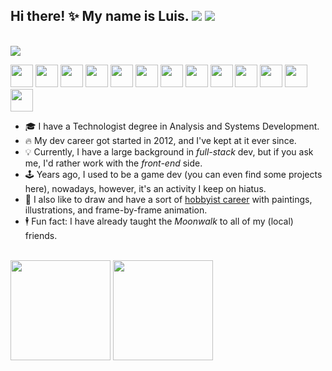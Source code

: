 ## Hi there! ✨ My name is Luis. <a href="https://www.linkedin.com/in/louizard/"><img src="https://img.shields.io/badge/LinkedIn-0077B5?style=for-the-badge&logo=linkedin&logoColor=white" /></a> <a href="https://luizard.com"><img src="https://img.shields.io/static/v1?message=portfolio&color=black&style=for-the-badge&label=" /></a>

<br/>

<img src="https://user-images.githubusercontent.com/2921281/236961907-2c85d9cc-044f-4ba7-b9b0-907eae91abcc.gif" />

<br/>

<img height="36rem" src="https://cdn.jsdelivr.net/gh/devicons/devicon/icons/react/react-original.svg" /> <img height="36rem" src="https://cdn.jsdelivr.net/gh/devicons/devicon/icons/vuejs/vuejs-original.svg" /> <img height="36rem" src="https://cdn.jsdelivr.net/gh/devicons/devicon/icons/nextjs/nextjs-original.svg" /> <img height="36rem" src="https://cdn.jsdelivr.net/gh/devicons/devicon/icons/nuxtjs/nuxtjs-original.svg" /> <img height="36rem" src="https://cdn.jsdelivr.net/gh/devicons/devicon/icons/javascript/javascript-plain.svg" /> <img height="36rem" src="https://cdn.jsdelivr.net/gh/devicons/devicon/icons/typescript/typescript-plain.svg" /> <img height="36rem" src="https://cdn.jsdelivr.net/gh/devicons/devicon/icons/html5/html5-plain.svg" /> <img height="36rem" src="https://cdn.jsdelivr.net/gh/devicons/devicon/icons/css3/css3-plain.svg" /> <img height="36rem" src="https://cdn.jsdelivr.net/gh/devicons/devicon/icons/sass/sass-original.svg" /> <img height="36rem" src="https://cdn.jsdelivr.net/gh/devicons/devicon/icons/tailwindcss/tailwindcss-plain.svg" /> <img height="36rem" src="https://cdn.jsdelivr.net/gh/devicons/devicon/icons/jest/jest-plain.svg" /> <img height="36rem" src="https://cdn.jsdelivr.net/gh/devicons/devicon/icons/nodejs/nodejs-plain.svg" /> <img height="36rem" src="https://cdn.jsdelivr.net/gh/devicons/devicon/icons/git/git-original.svg" />

- 🎓 I have a Technologist degree in Analysis and Systems Development.
- 🔥 My dev career got started in 2012, and I've kept at it ever since.
- 💡 Currently, I have a large background in _full-stack_ dev, but if you ask me, I'd rather work with the _front-end_ side.
- 🕹️ Years ago, I used to be a game dev (you can even find some projects here), nowadays, however, it's an activity I keep on hiatus.
- 🎨 I also like to draw and have a sort of [hobbyist career](https://luisousarte.tumblr.com/) with paintings, illustrations, and frame-by-frame animation.
- 🕴️ Fun fact: I have already taught the _Moonwalk_ to all of my (local) friends.

<br/>

<div>
  <img
    style="height: 10rem"
    src="https://github-readme-stats.vercel.app/api/top-langs/?username=lousousa&theme=dark&layout=compact&hide=lua,css,less"
  />
  <img
    style="height: 10rem"
    src="https://github-readme-stats.vercel.app/api?username=lousousa&theme=dark&hide=stars,issues,contribs"
  />
</div>
